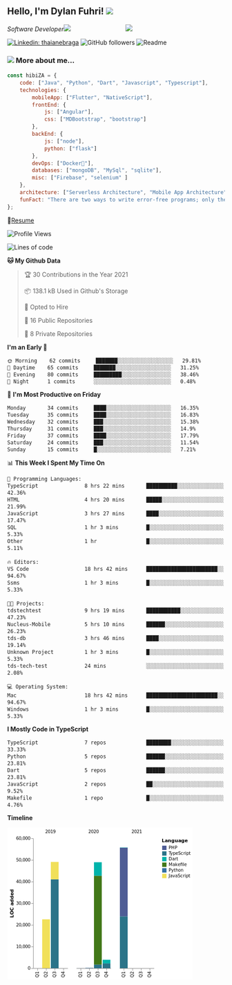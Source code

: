 <h2>Hello, I'm Dylan Fuhri! <img src="https://media.giphy.com/media/12oufCB0MyZ1Go/giphy.gif" width="50"></h2>
<img align='right' src="https://media.giphy.com/media/836HiJc7pgzy8iNXCn/giphy.gif" width="230">
<p><em>Software Developer</a><img src="https://media.giphy.com/media/WUlplcMpOCEmTGBtBW/giphy.gif" width="30"> 
</em></p>

[![Linkedin: thaianebraga](https://img.shields.io/badge/-Dylan-blue?style=flat-square&logo=Linkedin&logoColor=white&link=https://www.linkedin.com/in/dylan-fuhri/)](https://www.linkedin.com/in/dylan-fuhri/)
![GitHub followers](https://img.shields.io/github/followers/HibiZA?style=social)
![Readme](https://github.com/HibiZA/HibiZA/workflows/Readme/badge.svg)

### <img src="https://media.giphy.com/media/VgCDAzcKvsR6OM0uWg/giphy.gif" width="50"> More about me...  

```javascript
const hibiZA = {
    code: ["Java", "Python", "Dart", "Javascript", "Typescript"],
    technologies: {
        mobileApp: ["Flutter", "NativeScript"],
        frontEnd: {
            js: ["Angular"],
            css: ["MDBootstrap", "bootstrap"]
        },
        backEnd: {
            js: ["node"],
            python: ["flask"]
        },
        devOps: ["Docker🐳"],
        databases: ["mongoDB", "MySql", "sqlite"],
        misc: ["Firebase", "selenium" ]
    },
    architecture: ["Serverless Architecture", "Mobile App Architecture"],
    funFact: "There are two ways to write error-free programs; only the third one works"
};
```
📝[Resume](https://drive.google.com/file/d/1RjxKCcvUeoyYgnL_eCwQ9zay77Ayr0Xu/view?usp=sharing)
<!--START_SECTION:waka-->
![Profile Views](http://img.shields.io/badge/Profile%20Views-1-blue)

![Lines of code](https://img.shields.io/badge/From%20Hello%20World%20I%27ve%20Written-180485%20lines%20of%20code-blue)

**🐱 My Github Data** 

> 🏆 30 Contributions in the Year 2021
 > 
> 📦 138.1 kB Used in Github's Storage 
 > 
> 💼 Opted to Hire
 > 
> 📜 16 Public Repositories 
 > 
> 🔑 8 Private Repositories  
 > 
**I'm an Early 🐤** 

```text
🌞 Morning    62 commits     ███████░░░░░░░░░░░░░░░░░░   29.81% 
🌆 Daytime    65 commits     ███████░░░░░░░░░░░░░░░░░░   31.25% 
🌃 Evening    80 commits     █████████░░░░░░░░░░░░░░░░   38.46% 
🌙 Night      1 commits      ░░░░░░░░░░░░░░░░░░░░░░░░░   0.48%

```
📅 **I'm Most Productive on Friday** 

```text
Monday       34 commits     ████░░░░░░░░░░░░░░░░░░░░░   16.35% 
Tuesday      35 commits     ████░░░░░░░░░░░░░░░░░░░░░   16.83% 
Wednesday    32 commits     ███░░░░░░░░░░░░░░░░░░░░░░   15.38% 
Thursday     31 commits     ███░░░░░░░░░░░░░░░░░░░░░░   14.9% 
Friday       37 commits     ████░░░░░░░░░░░░░░░░░░░░░   17.79% 
Saturday     24 commits     ███░░░░░░░░░░░░░░░░░░░░░░   11.54% 
Sunday       15 commits     █░░░░░░░░░░░░░░░░░░░░░░░░   7.21%

```


📊 **This Week I Spent My Time On** 

```text
💬 Programming Languages: 
TypeScript               8 hrs 22 mins       ██████████░░░░░░░░░░░░░░░   42.36% 
HTML                     4 hrs 20 mins       █████░░░░░░░░░░░░░░░░░░░░   21.99% 
JavaScript               3 hrs 27 mins       ████░░░░░░░░░░░░░░░░░░░░░   17.47% 
SQL                      1 hr 3 mins         █░░░░░░░░░░░░░░░░░░░░░░░░   5.33% 
Other                    1 hr                █░░░░░░░░░░░░░░░░░░░░░░░░   5.11%

🔥 Editors: 
VS Code                  18 hrs 42 mins      ███████████████████████░░   94.67% 
Ssms                     1 hr 3 mins         █░░░░░░░░░░░░░░░░░░░░░░░░   5.33%

🐱‍💻 Projects: 
tdstechtest              9 hrs 19 mins       ███████████░░░░░░░░░░░░░░   47.23% 
Nucleus-Mobile           5 hrs 10 mins       ██████░░░░░░░░░░░░░░░░░░░   26.23% 
tds-db                   3 hrs 46 mins       ████░░░░░░░░░░░░░░░░░░░░░   19.14% 
Unknown Project          1 hr 3 mins         █░░░░░░░░░░░░░░░░░░░░░░░░   5.33% 
tds-tech-test            24 mins             ░░░░░░░░░░░░░░░░░░░░░░░░░   2.08%

💻 Operating System: 
Mac                      18 hrs 42 mins      ███████████████████████░░   94.67% 
Windows                  1 hr 3 mins         █░░░░░░░░░░░░░░░░░░░░░░░░   5.33%

```

**I Mostly Code in TypeScript** 

```text
TypeScript               7 repos             ████████░░░░░░░░░░░░░░░░░   33.33% 
Python                   5 repos             ██████░░░░░░░░░░░░░░░░░░░   23.81% 
Dart                     5 repos             ██████░░░░░░░░░░░░░░░░░░░   23.81% 
JavaScript               2 repos             ██░░░░░░░░░░░░░░░░░░░░░░░   9.52% 
Makefile                 1 repo              █░░░░░░░░░░░░░░░░░░░░░░░░   4.76%

```


**Timeline**

![Chart not found](https://raw.githubusercontent.com/HibiZA/HibiZA/master/charts/bar_graph.png) 


<!--END_SECTION:waka-->
